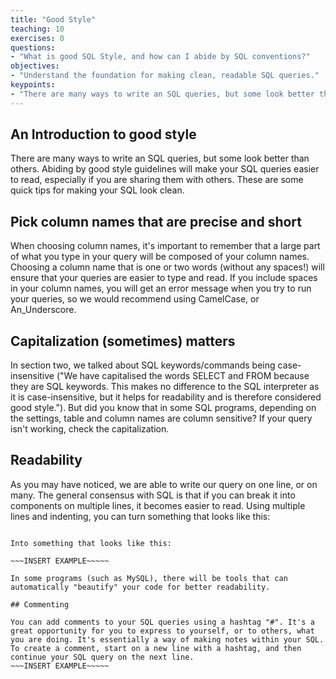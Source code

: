 ```yaml
---
title: "Good Style"
teaching: 10
exercises: 0
questions:
- "What is good SQL Style, and how can I abide by SQL conventions?"
objectives:
- "Understand the foundation for making clean, readable SQL queries."
keypoints:
- "There are many ways to write an SQL queries, but some look better than others."
---
```


## An Introduction to good style

There are many ways to write an SQL queries, but some look better than others. Abiding by good style guidelines will make your SQL queries easier to read, especially if you are sharing them with others.
These are some quick tips for making your SQL look clean.

## Pick column names that are precise and short

When choosing column names, it's important to remember that a large part of what you type in your query will be composed of your column names. Choosing a column name that is one or two words (without any spaces!) will ensure that your queries are easier to type and read. If you include spaces in your column names, you will get an error message when you try to run your queries, so we would recommend using CamelCase, or An_Underscore.

## Capitalization (sometimes) matters

In section two, we talked about SQL keywords/commands being case-insensitive ("We have capitalised the words SELECT and FROM because they are SQL keywords. This makes no difference to the SQL interpreter as it is case-insensitive, but it helps for readability and is therefore considered good style."). But did you know that in some SQL programs, depending on the settings, table and column names are column sensitive? If your query isn't working, check the capitalization.

## Readability

As you may have noticed, we are able to write our query on one line, or on many. The general consensus with SQL is that if you can break it into components on multiple lines, it becomes easier to read. Using multiple lines and indenting, you can turn something that looks like this:

~~~INSERT EXAMPLE~~~~~

Into something that looks like this:

~~~INSERT EXAMPLE~~~~~

In some programs (such as MySQL), there will be tools that can automatically "beautify" your code for better readability.

## Commenting

You can add comments to your SQL queries using a hashtag "#". It's a great opportunity for you to express to yourself, or to others, what you are doing. It's essentially a way of making notes within your SQL. To create a comment, start on a new line with a hashtag, and then continue your SQL query on the next line.
~~~INSERT EXAMPLE~~~~~

